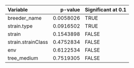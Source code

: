|Variable           |   p-value|Significant at 0.1 |
|:------------------|---------:|:------------------|
|breeder_name       | 0.0058026|TRUE               |
|strain.type        | 0.0916502|TRUE               |
|strain             | 0.1543898|FALSE              |
|strain.strainClass | 0.4752834|FALSE              |
|env                | 0.6122534|FALSE              |
|tree_medium        | 0.7519305|FALSE              |